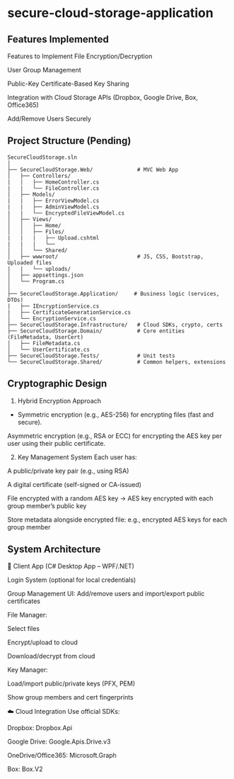 # secure-cloud-storage-application

## Features Implemented

Features to Implement
File Encryption/Decryption

User Group Management

Public-Key Certificate-Based Key Sharing

Integration with Cloud Storage APIs (Dropbox, Google Drive, Box, Office365)

Add/Remove Users Securely



## Project Structure (Pending)

```
SecureCloudStorage.sln
│
├── SecureCloudStorage.Web/              # MVC Web App
│   ├── Controllers/
|   |   ├── HomeController.cs
|   |   └── FileController.cs
│   ├── Models/
|   |   ├── ErrorViewModel.cs
|   |   ├── AdminViewModel.cs
|   |   └── EncryptedFileViewModel.cs
│   ├── Views/
│   │   ├── Home/
│   │   ├── Files/
|   |   |   ├── Upload.cshtml
|   |   |   └── 
│   │   └── Shared/
│   ├── wwwroot/                         # JS, CSS, Bootstrap, Uploaded files
|   |   └── uploads/
│   ├── appsettings.json
│   └── Program.cs
│
├── SecureCloudStorage.Application/     # Business logic (services, DTOs) 
|   ├── IEncryptionService.cs
|   ├── CertificateGenerationService.cs
│   └── EncryptionService.cs
├── SecureCloudStorage.Infrastructure/   # Cloud SDKs, crypto, certs
├── SecureCloudStorage.Domain/           # Core entities (FileMetadata, UserCert)
│   ├── FileMetadata.cs
│   └── UserCertificate.cs
├── SecureCloudStorage.Tests/            # Unit tests
└── SecureCloudStorage.Shared/           # Common helpers, extensions

```

## Cryptographic Design
1. Hybrid Encryption Approach

- Symmetric encryption (e.g., AES-256) for encrypting files (fast and secure).

Asymmetric encryption (e.g., RSA or ECC) for encrypting the AES key per user using their public certificate.

2. Key Management System
Each user has:

A public/private key pair (e.g., using RSA)

A digital certificate (self-signed or CA-issued)

File encrypted with a random AES key → AES key encrypted with each group member’s public key

Store metadata alongside encrypted file: e.g., encrypted AES keys for each group member

## System Architecture
📂 Client App (C# Desktop App – WPF/.NET)

Login System (optional for local credentials)

Group Management UI: Add/remove users and import/export public certificates

File Manager:

Select files

Encrypt/upload to cloud

Download/decrypt from cloud

Key Manager:

Load/import public/private keys (PFX, PEM)

Show group members and cert fingerprints

☁️ Cloud Integration
Use official SDKs:

Dropbox: Dropbox.Api

Google Drive: Google.Apis.Drive.v3

OneDrive/Office365: Microsoft.Graph

Box: Box.V2

